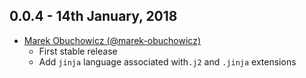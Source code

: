 ## 0.0.4 - 14th January, 2018

* [Marek Obuchowicz (@marek-obuchowicz)](https://github.com/marek-obuchowicz)
    * First stable release
    * Add `jinja` language associated with`.j2` and `.jinja` extensions
